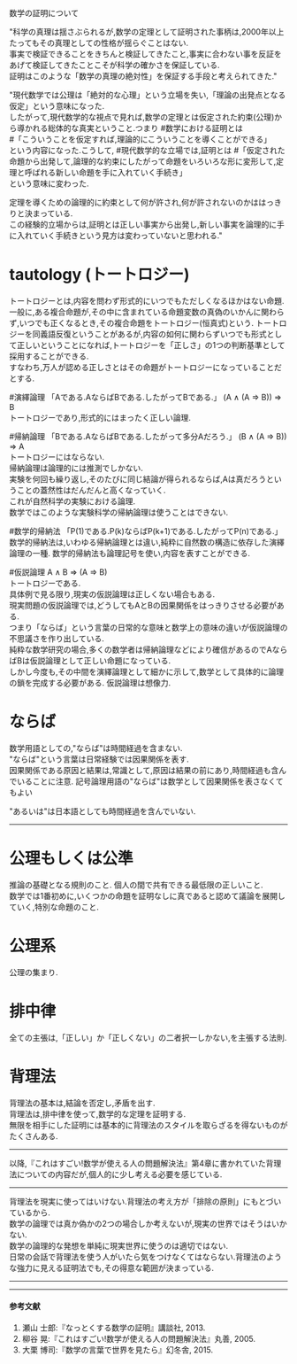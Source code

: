 数学の証明について

"科学の真理は揺さぶられるが,数学の定理として証明された事柄は,2000年以上たってもその真理としての性格が揺らぐことはない.  
事実で検証できることをきちんと検証してきたこと,事実に合わない事を反証をあげて検証してきたことこそが科学の確かさを保証している.  
証明はこのような「数学の真理の絶対性」を保証する手段と考えられてきた."

"現代数学では公理は「絶対的な心理」という立場を失い,「理論の出発点となる仮定」という意味になった.  
したがって,現代数学的な視点で見れば,数学の定理とは仮定された約束(公理)から導かれる総体的な真実ということ.つまり
#数学における証明とは  
#「こういうことを仮定すれば,理論的にこういうことを導くことができる」  
という内容になった.こうして,
#現代数学的な立場では,証明とは
#「仮定された命題から出発して,論理的な約束にしたがって命題をいろいろな形に変形して,定理と呼ばれる新しい命題を手に入れていく手続き」  
という意味に変わった.  

定理を導くための論理的に約束として何が許され,何が許されないのかははっきりと決まっている.  
この経験的立場からは,証明とは正しい事実から出発し,新しい事実を論理的に手に入れていく手続きという見方は変わっていないと思われる."  

# tautology (トートロジー)
トートロジーとは,内容を問わず形式的にいつでもただしくなるほかはない命題.  
一般に,ある複合命題が,その中に含まれている命題変数の真偽のいかんに関わらず,いつでも正くなるとき,その複合命題をトートロジー(恒真式)という.
トートロジーを同義語反復ということがあるが,内容の如何に関わらずいつでも形式として正しいということになれば,トートロジーを「正しさ」の1つの判断基準として採用することができる.  
すなわち,万人が認める正しさとはその命題がトートロジーになっていることだとする.  

#演繹論理 「Aである.AならばBである.したがってBである.」
(A ∧ (A ⇒ B)) ⇒ B  
トートロジーであり,形式的にはまったく正しい論理.  

#帰納論理 「Bである.AならばBである.したがって多分Aだろう.」
(B ∧ (A ⇒ B)) ⇒ A  
トートロジーにはならない.  
帰納論理は論理的には推測でしかない.  
実験を何回も繰り返し,そのたびに同じ結論が得られるならば,Aは真だろうということの蓋然性はだんだんと高くなっていく.  
これが自然科学の実験における論理.  
数学ではこのような実験科学の帰納論理は使うことはできない.

#数学的帰納法 「P(1)である.P(k)ならばP(k+1)である.したがってP(n)である.」
数学的帰納法は,いわゆる帰納論理とは違い,純粋に自然数の構造に依存した演繹論理の一種.
数学的帰納法も論理記号を使い,内容を表すことができる.

#仮説論理
A ∧ B ⇒ (A ⇒ B)  
トートロジーである.  
具体例で見る限り,現実の仮説論理は正しくない場合もある.  
現実問題の仮説論理では,どうしてもAとBの因果関係をはっきりさせる必要がある.  
つまり「ならば」という言葉の日常的な意味と数学上の意味の違いが仮説論理の不思議さを作り出している.  
純粋な数学研究の場合,多くの数学者は帰納論理などにより確信があるのでAならばBは仮説論理として正しい命題になっている.  
しかし今度も,その中間を演繹論理として細かに示して,数学として具体的に論理の鎖を完成する必要がある.
仮説論理は想像力.

# ならば
数学用語としての,"ならば"は時間経過を含まない.  
"ならば"という言葉は日常経験では因果関係を表す.  
因果関係である原因と結果は,常識として,原因は結果の前にあり,時間経過も含んでいることに注意.
記号論理用語の"ならば"は数学として因果関係を表さなくてもよい

"あるいは"は日本語としても時間経過を含んでいない.  
***
# 公理もしくは公準
推論の基礎となる規則のこと.
個人の間で共有できる最低限の正しいこと.  
数学では1番初めに,いくつかの命題を証明なしに真であると認めて議論を展開していく,特別な命題のこと.  

# 公理系  
公理の集まり.
# 排中律
全ての主張は,「正しい」か「正しくない」の二者択一しかない,を主張する法則.
# 背理法
背理法の基本は,結論を否定し,矛盾を出す.  
背理法は,排中律を使って,数学的な定理を証明する.  
無限を相手にした証明には基本的に背理法のスタイルを取らざるを得ないものがたくさんある.

<!-- 無限を相手にすることが多そうなので,日常会話で背理法を使う人がいるのかな? -->
***
以降,『これはすごい!数学が使える人の問題解決法』第4章に書かれていた背理法についての内容だが,個人的に少し考える必要を感じている.
***
背理法を現実に使ってはいけない.背理法の考え方が「排除の原則」にもとづいているから.  
数学の論理では真か偽かの2つの場合しか考えないが,現実の世界ではそうはいかない.  
数学の論理的な発想を単純に現実世界に使うのは適切ではない.  
日常の会話で背理法を使う人がいたら気をつけなくてはならない.背理法のような強力に見える証明法でも,その得意な範囲が決まっている.
***

***
#### 参考文献
1) 瀬山 士郎:『なっとくする数学の証明』講談社, 2013.  
2) 柳谷 晃:『これはすごい!数学が使える人の問題解決法』丸善, 2005.
3) 大栗 博司:『数学の言葉で世界を見たら』幻冬舎, 2015.
